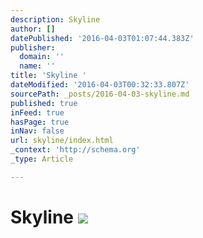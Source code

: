 ```yaml
---
description: Skyline
author: []
datePublished: '2016-04-03T01:07:44.383Z'
publisher:
  domain: ''
  name: ''
title: 'Skyline '
dateModified: '2016-04-03T00:32:33.807Z'
sourcePath: _posts/2016-04-03-skyline.md
published: true
inFeed: true
hasPage: true
inNav: false
url: skyline/index.html
_context: 'http://schema.org'
_type: Article

---
```

# Skyline ![](https://the-grid-user-content.s3-us-west-2.amazonaws.com/2bf97949-92e4-47ba-bf9a-74932b182a2b.png)